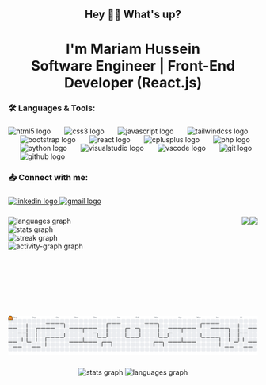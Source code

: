 <h2 align="center">Hey 👋🏻 What's up?</h2>

###

<h1 align="center">I'm Mariam Hussein<br>Software Engineer | Front-End Developer (React.js)</h1>

###

<h3 align="left">🛠️ Languages & Tools:</h3>

###

<div align="left">
  <img src="https://cdn.jsdelivr.net/gh/devicons/devicon/icons/html5/html5-original.svg" height="50" alt="html5 logo"  />
  <img width="20" />
  <img src="https://cdn.jsdelivr.net/gh/devicons/devicon/icons/css3/css3-original.svg" height="50" alt="css3 logo"  />
  <img width="20" />
  <img src="https://cdn.jsdelivr.net/gh/devicons/devicon/icons/javascript/javascript-original.svg" height="50" alt="javascript logo"  />
  <img width="20" />
  <img src="https://cdn.jsdelivr.net/gh/devicons/devicon/icons/tailwindcss/tailwindcss-original-wordmark.svg" height="50" alt="tailwindcss logo"  />
  <img width="20" />
  <img src="https://skillicons.dev/icons?i=bootstrap" height="50" alt="bootstrap logo"  />
  <img width="20" />
  <img src="https://cdn.jsdelivr.net/gh/devicons/devicon/icons/react/react-original.svg" height="50" alt="react logo"  />
  <img width="20" />
  <img src="https://cdn.jsdelivr.net/gh/devicons/devicon/icons/cplusplus/cplusplus-original.svg" height="50" alt="cplusplus logo"  />
  <img width="20" />
  <img src="https://cdn.jsdelivr.net/gh/devicons/devicon/icons/php/php-original.svg" height="50" alt="php logo"  />
  <img width="20" />
  <img src="https://cdn.jsdelivr.net/gh/devicons/devicon/icons/python/python-original.svg" height="50" alt="python logo"  />
  <img width="20" />
  <img src="https://skillicons.dev/icons?i=visualstudio" height="50" alt="visualstudio logo"  />
  <img width="20" />
  <img src="https://skillicons.dev/icons?i=vscode" height="50" alt="vscode logo"  />
  <img width="20" />
  <img src="https://cdn.jsdelivr.net/gh/devicons/devicon/icons/git/git-original.svg" height="50" alt="git logo"  />
  <img width="20" />
  <img src="https://cdn.jsdelivr.net/gh/devicons/devicon/icons/github/github-original.svg" height="50" alt="github logo"  />
</div>

###

<h3 align="left">📤 Connect with me:</h3>

###

<div align="left">
  <a href="https://www.linkedin.com/in/eng-mariam-hussein/" target="_blank">
    <img src="https://raw.githubusercontent.com/maurodesouza/profile-readme-generator/master/src/assets/icons/social/linkedin/default.svg" width="70" height="50" alt="linkedin logo"  />
  </a>
  <a href="mailto:mariamhussein4@gmail.com" target="_blank">
    <img src="https://raw.githubusercontent.com/maurodesouza/profile-readme-generator/master/src/assets/icons/social/gmail/default.svg" width="70" height="50" alt="gmail logo"  />
  </a>
</div>

###

<img align="right" src="https://visitor-badge.laobi.icu/badge?page_id=Mariam-Huussein.Mariam-Huussein&"  />

###

<img align="right" height="200" src="https://camo.githubusercontent.com/638891bca5c85744402c7849ea81d377e77142f55441031bded32b23ba062d31/68747470733a2f2f6d656469612e74656e6f722e636f6d2f4946324a64787a6d794e3441414141692f636f64696e672d6769726c2e676966"  />

###

<div align="left">
  <img src="https://github-readme-stats.vercel.app/api/top-langs?username=Mariam-Huussein&locale=en&hide_title=false&layout=compact&card_width=320&langs_count=5&theme=dracula&hide_border=false&order=2" height="150" alt="languages graph" /> <br>
  <img src="https://github-readme-stats.vercel.app/api?username=Mariam-Huussein&hide_title=false&hide_rank=false&show_icons=true&include_all_commits=true&count_private=true&disable_animations=false&theme=dracula&locale=en&hide_border=false&order=1" height="150" alt="stats graph" /> <br>
  <img src="https://streak-stats.demolab.com?user=Mariam-Huussein&locale=en&mode=daily&theme=dracula&hide_border=false&border_radius=5&order=3" height="150" alt="streak graph" /> <br>
  <img src="https://github-readme-activity-graph.vercel.app/graph?username=Mariam-Huussein&radius=16&theme=react&area=true&order=5" height="300" alt="activity-graph graph"  />
</div>

###

<picture>
  <source media="(prefers-color-scheme: dark)" srcset="https://raw.githubusercontent.com/Mariam-Huussein/Mariam-Huussein/output/pacman-contribution-graph-dark.svg">
  <source media="(prefers-color-scheme: light)" srcset="https://raw.githubusercontent.com/Mariam-Huussein/Mariam-Huussein/output/pacman-contribution-graph.svg">
  <img alt="pacman contribution graph" src="https://raw.githubusercontent.com/Mariam-Huussein/Mariam-Huussein/output/pacman-contribution-graph.svg">
</picture>

###

<div align="center">
  <img src="https://github-readme-stats.vercel.app/api?username=Mariam-Huussein&hide_title=false&hide_rank=false&show_icons=true&include_all_commits=true&count_private=true&disable_animations=false&theme=dracula&locale=en&hide_border=false&order=1" height="150" alt="stats graph"  />
  <img src="https://github-readme-stats.vercel.app/api/top-langs?username=Mariam-Huussein&locale=en&hide_title=false&layout=compact&card_width=320&langs_count=5&theme=dracula&hide_border=false&order=2" height="150" alt="languages graph"  />
</div>

###
